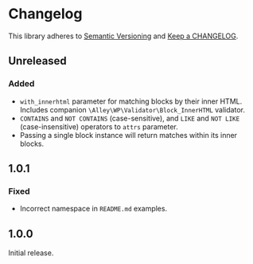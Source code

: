# Changelog

This library adheres to [Semantic Versioning](https://semver.org/) and [Keep a CHANGELOG](https://keepachangelog.com/en/1.0.0/).

## Unreleased

### Added

- `with_innerhtml` parameter for matching blocks by their inner HTML. Includes companion `\Alley\WP\Validator\Block_InnerHTML` validator.
- `CONTAINS` and `NOT CONTAINS` (case-sensitive), and `LIKE` and `NOT LIKE` (case-insensitive) operators to `attrs` parameter.
- Passing a single block instance will return matches within its inner blocks.

## 1.0.1

### Fixed

- Incorrect namespace in `README.md` examples.

## 1.0.0

Initial release.
